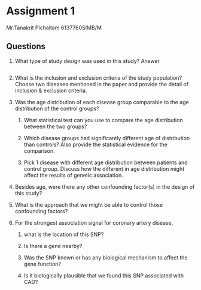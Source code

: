 # Assignment 1

Mr.Tanakrit Pichaitam  6137760SIMB/M

## Questions

1.  What type of study design was used in this study?
Answer

```
```

2.  What is the inclusion and exclusion criteria of the study population? Choose
    two diseases mentioned in the paper and provide the detail of inclusion &
    exclusion criteria.

3.  Was the age distribution of each disease group comparable to the age
    distribution of the control groups?

    1.  What statistical test can you use to compare the age distribution
        between the two groups?

    2.  Which disease groups had significantly different age of distribution
        than controls? Also provide the statistical evidence for the comparison.

    3.  Pick 1 disease with different age distribution between patients and
        control group. Discuss how the different in age distribution might
        affect the results of genetic association.

4.  Besides age, were there any other confounding factor(s) in the design of
    this study?

5.  What is the approach that we might be able to control those confounding
    factors?

6.  For the strongest association signal for coronary artery disease,

    1.  what is the location of this SNP?

    2.  Is there a gene nearby?

    3.  Was the SNP known or has any biological mechanism to affect the gene
        function?

    4.  Is it biologically plausible that we found this SNP associated with CAD?
